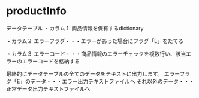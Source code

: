 # productInfo


データテーブル
・カラム１
商品情報を保有するdictionary

・カラム２
エラーフラグ・・・エラーがあった場合にフラグ「E」をたてる

・カラム３
エラーコード・・・商品情報のエラーチェックを複数行い、該当エラーのエラーコードを格納する

最終的にデータテーブルの全てのデータをテキストに出力します。
エラーフラグ「E」のデータ・・・エラー出力テキストファイルへ
それ以外のデータ・・・正常データ出力テキストファイルへ
